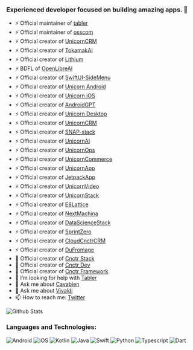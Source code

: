 ### Experienced developer focused on building amazing apps. 👋

- ⚡ Official maintainer of [tabler](https://github.com/tabler/tabler-angular)
- ⚡ Official maintainer of [osscom](https://github.com/arunabhdas/osscom)
- ⚡ Official creator of [UnicornCRM](https://github.com/arunabhdas/UnicornCRM)
- ⚡ Official creator of [TokamakAI](https://github.com/arunabhdas/TokamakAI)
- ⚡ Official creator of [Lithium](https://github.com/arunabhdas/Lithium)
- ⚡ BDFL of [OpenLibreAI](https://github.com/OpenLibreAI)
- ⚡ Official creator of [SwiftUI-SideMenu](https://github.com/arunabhdas/swiftui-sidemenu)
- ⚡ Official creator of [Unicorn Android](https://github.com/arunabhdas/unicorn-android)
- ⚡ Official creator of [Unicorn iOS](https://github.com/arunabhdas/unicorn-ios)
- ⚡ Official creator of [AndroidGPT](https://github.com/arunabhdas/AndroidGPT)
- ⚡ Official creator of [Unicorn Desktop](https://github.com/arunabhdas/unicorn-desktop)
- ⚡ Official creator of [UnicornCRM](https://github.com/arunabhdas/unicorn-crm)
- ⚡ Official creator of [SNAP-stack](https://github.com/arunabhdas/SNAP-stack)
- ⚡ Official creator of [UnicornAI](https://github.com/arunabhdas/unicorn-ai)
- ⚡ Official creator of [UnicornOps](https://github.com/arunabhdas/unicorn-ops)
- ⚡ Official creator of [UnicornCommerce](https://github.com/arunabhdas/unicorn-commerce)
- ⚡ Official creator of [UnicornApp](https://github.com/arunabhdas/unicornapp)
- ⚡ Official creator of [JetpackApp](https://github.com/arunabhdas/jetpackapp)
- ⚡ Official creator of [UnicornVideo](https://github.com/arunabhdas/unicornvideo)
- ⚡ Official creator of [UnicornStack](https://github.com/arunabhdas/unicornstack)
- ⚡ Official creator of [E8Lattice](https://github.com/arunabhdas/E8Lattice)
- ⚡ Official creator of [NextMachina](https://github.com/arunabhdas/NextMachina)
- ⚡ Official creator of [DataScienceStack](https://github.com/arunabhdas/DataScienceStack)
- ⚡ Official creator of [SprintZero](https://github.com/arunabhdas/sprintzero)
- ⚡ Official creator of [CloudCnctrCRM](https://github.com/arunabhdas/cnctr-android)
- ⚡ Official creator of [DuFromage](https://github.com/arunabhdas/dufromage)
- 🔭 Official creator of [Cnctr Stack](https://github.com/arunabhdas/cnctr-stack)
- 🌱 Official creator of [Cnctr Dev](https://github.com/arunabhdas/cnctr-dev)
- 👯 Official creator of [Cnctr Framework](https://github.com/arunabhdas/cnctr)
- 🤔 I’m looking for help with [Tabler](https://github.com/tabler/tabler-angular)
- 💬 Ask me about [Cavabien](https://github.com/arunabhdas/cavabien)
- 💬 Ask me about [Vivaldi](https://github.com/arunabhdas/vivaldi)
- 📫 How to reach me: [Twitter](https://twitter.com/dasmachinelabs)


![Github Stats](https://github-readme-stats.vercel.app/api?username=arunabhdas&theme=radical&hide_rank=true)


### Languages and Technologies:
<p>
  <img alt="Android" src="https://img.shields.io/badge/Android-3DDC84?style=for-the-badge&logo=android&logoColor=white" />
  <img alt="iOS" src="https://img.shields.io/badge/iOS-000000?style=for-the-badge&logo=ios&logoColor=white" />
  <img alt="Kotlin" src="https://img.shields.io/badge/Kotlin-0095D5?&style=for-the-badge&logo=kotlin&logoColor=white" />
  <img alt="Java" src="https://img.shields.io/badge/Java-ED8B00?style=for-the-badge&logo=java&logoColor=white" />
  <img alt="Swift" src="https://img.shields.io/badge/Swift-FA7343?style=for-the-badge&logo=swift&logoColor=white" />
  <img alt="Python" src="https://img.shields.io/badge/Python-14354C?style=for-the-badge&logo=python&logoColor=white" />
  <img alt="Typescript" src="https://img.shields.io/badge/TypeScript-007ACC?style=for-the-badge&logo=typescript&logoColor=white" />
  <img alt="Dart" src="https://img.shields.io/badge/Dart-0175C2?style=for-the-badge&logo=dart&logoColor=white" />
</p>
<!--
**arunabhdas/arunabhdas** is a ✨ _special_ ✨ repository because its `README.md` (this file) appears on your GitHub profile.

Here are some ideas to get you started:

- 🔭 I’m currently working on ![Tabler](https://github.com/tabler/tabler-angular)
- 🌱 I’m the official maintainer of ![Tabler](https://github.com/tabler/tabler-angular)
- 👯 I’m looking to collaborate on ...
- 🤔 I’m looking for help with ...
- 💬 Ask me about ...
- 📫 How to reach me: ...
- 😄 Pronouns: ...
- ⚡ Fun fact: ...
-->

